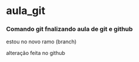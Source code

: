 # aula_git
### Comando git fnalizando aula de git e github



estou no novo ramo (branch)

alteração feita no github
